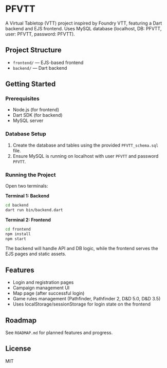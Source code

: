 # PFVTT

A Virtual Tabletop (VTT) project inspired by Foundry VTT, featuring a Dart backend and EJS frontend. Uses MySQL database (localhost, DB: PFVTT, user: PFVTT, password: PFVTT).

## Project Structure
- `frontend/` — EJS-based frontend
- `backend/` — Dart backend

## Getting Started

### Prerequisites
- Node.js (for frontend)
- Dart SDK (for backend)
- MySQL server

### Database Setup
1. Create the database and tables using the provided `PFVTT_schema.sql` file.
2. Ensure MySQL is running on localhost with user `PFVTT` and password `PFVTT`.

### Running the Project

Open two terminals:

**Terminal 1: Backend**
```sh
cd backend
dart run bin/backend.dart
```

**Terminal 2: Frontend**
```sh
cd frontend
npm install
npm start
```

The backend will handle API and DB logic, while the frontend serves the EJS pages and static assets.

## Features
- Login and registration pages
- Campaign management UI
- Map page (after successful login)
- Game rules management (Pathfinder, Pathfinder 2, D&D 5.0, D&D 3.5)
- Uses localStorage/sessionStorage for login state on the frontend

## Roadmap
See `ROADMAP.md` for planned features and progress.

## License
MIT